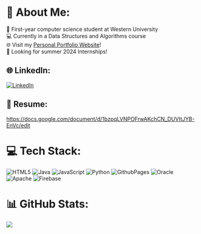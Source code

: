 # 💫 About Me:
🏫 First-year computer science student at Western University<br>💻 Currently in a Data Structures and Algorithms course<br>🌐 Visit my <a href="https://jenusany.github.io/">Personal Portfolio Website<a>!<br>🏢 Looking for summer 2024 Internships!


## 🌐 LinkedIn:
[![LinkedIn](https://img.shields.io/badge/LinkedIn-%230077B5.svg?logo=linkedin&logoColor=white)](https://linkedin.com/in/jenusan-yogarajah) 

## 📝 Resume:
https://docs.google.com/document/d/1bzpqLVNPOFrwAKchCN_DUVItJYB-EnVc/edit  

# 💻 Tech Stack:
![HTML5](https://img.shields.io/badge/html5-%23E34F26.svg?style=for-the-badge&logo=html5&logoColor=white) ![Java](https://img.shields.io/badge/java-%23ED8B00.svg?style=for-the-badge&logo=openjdk&logoColor=white) ![JavaScript](https://img.shields.io/badge/javascript-%23323330.svg?style=for-the-badge&logo=javascript&logoColor=%23F7DF1E) ![Python](https://img.shields.io/badge/python-3670A0?style=for-the-badge&logo=python&logoColor=ffdd54) ![GithubPages](https://img.shields.io/badge/github%20pages-121013?style=for-the-badge&logo=github&logoColor=white) ![Oracle](https://img.shields.io/badge/Oracle-F80000?style=for-the-badge&logo=oracle&logoColor=white) ![Apache](https://img.shields.io/badge/apache-%23D42029.svg?style=for-the-badge&logo=apache&logoColor=white) ![Firebase](https://img.shields.io/badge/Firebase-039BE5?style=for-the-badge&logo=Firebase&logoColor=white)
# 📊 GitHub Stats:
![](https://github-readme-stats.vercel.app/api/top-langs/?username=jenusany&theme=dark&hide_border=true&include_all_commits=false&count_private=true&layout=compact)

<!-- Proudly created with GPRM ( https://gprm.itsvg.in ) -->
